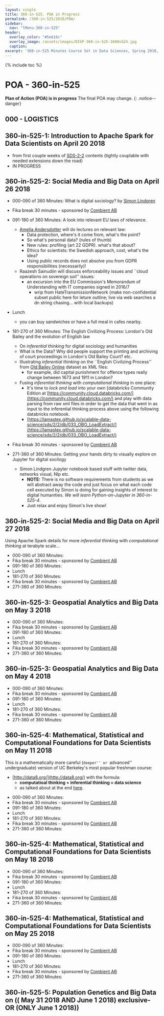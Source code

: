 ```yaml
---
layout: single
title: 360-in-525. POA in Progress
permalink: /360-in-525/2018/POA/
sidebar:
  nav: "lMenu-360-in-525"
header:
  overlay_color: "#5e616c"
  overlay_image: /assets/images/DISP-360-in-525-1600x524.jpg
  caption: 
excerpt: '360-in-525 Minutes Course Set in Data Sciences, Spring 2018, Uppsala -- Learn data sciences from domain experts and its mathematical foundations while getting your hands dirty with real data.<br /><br /><br />{::nomarkdown}<iframe style="display: inline-block;" src="https://ghbtns.com/github-btn.html?user=lamastex&repo=scalable-data-science&type=star&count=true&size=large" frameborder="0" scrolling="0" width="160px" height="30px"></iframe> <iframe style="display: inline-block;" src="https://ghbtns.com/github-btn.html?user=lamastex&repo=scalable-data-science&type=fork&count=true&size=large" frameborder="0" scrolling="0" width="158px" height="30px"></iframe>{:/nomarkdown}'
---
```

{% include toc %}

# POA - 360-in-525

**Plan of Action (POA) is in progress** The final POA may change. 
{: .notice--danger}


## 000 - LOGISTICS

<!---
	- set up Meetup (only allow people registers access to information)
	- get datbricks account and upload content for 360-in-525-01
	- check out how to give wireless access to people without UC wireless

## 360-in-525-0 
  - TBA depends on 05 being 1 or 2 days (DOODLE if it is 2 days else use May 31). 
  - Lecture Plan
    - Do a full day of X-lectures (and some explicit tree arithmetics if time permits) to understand the Theorems in [YatracosThis](http://lamastex.org/preprints/20180405_MDEYatracosThis.pdf) 
    - (Optionally, depending on audience C++ skills) dive from within docker into: [https://github.com/lamastex/mrs2/tree/master/companions/mrs-1.0-YatracosThis](https://github.com/lamastex/mrs2/tree/master/companions/mrs-1.0-YatracosThis) **Pre-Action:** Gloria needs to write a README on how to run the example on Table I in [YatracosThis](http://lamastex.org/preprints/20180405_MDEYatracosThis.pdf).
--->

## 360-in-525-1: Introduction to Apache Spark for Data Scientists on **April 20 2018**
  - from first couple weeks of [SDS-2-2](https://lamastex.github.io/scalable-data-science/sds/2/2/) contents (tightly couplable with needed extensions down the road)
  - IN PROGRESS
<!---	- HEAVILY REUSE FROM SDS-2-2 (but repackage into scalable-data-science/360-in-525-01/) 
	- make folder 'scalable-data-science' in 'Workspace' and upload 360-in-525-01.dbc
        - but see db-Dub content and HEAVILY reuse existing notebooks... Also re-read Mattei's definitive guide but keeping RDDs real from start!

official goals/outlines:
This is a one-full-day workshop (1 hp) on April 20 2018 on Apache Spark, one of the most widely used open-source and commercially friendly software for analysing big data in industry and academia. A crash course in Scala, the language of Apache Spark, will be followed by introduction to resilient distributed datasets (RDDs), their transformations and actions, Spark DataSets and DataFrames, SparkSQL. We will have brief teasers on ML Pipelines, Streaming and GraphX as they will be covered in-depth in the sequel modules (concepts will be fortified by auto-graded homework assignments).
--->

## 360-in-525-2: Social Media and Big Data on **April 26 2018**

<!---
This is a two-full-days workshop (2 hp) on April 26-27 2018. Prerequisites: 360-in-525-1 or Introduction to data Science (the Fall 2017 UU inter-faculty course). The first day will be an introduction to the domain by Professor Simon Lindgren, a digital sociologist from Umea and the second day will build towards making one’s own twitter experimental designs in real-time. This module will introduce you to topic modeling and other simple pipelines in natural language processing.
The course will give you the basic skills needed to go further and investigate the influence, if any, of micro propaganda machines (as shown below) or other similar opinion engineering operations, for instance. 
--->

* 000-090 of 360 Minutes: What is digital sociology? by [Simon Lindgren](https://www.linkedin.com/in/simon-lindgren-0a656160/) 

* Fika break 30 minutes - sponsored by [Combient AB](https://combient.com/)

* 091-180 of 360 Minutes: A look into relevant EU laws of relevance.
  - [Amelia Andersdotter](https://www.linkedin.com/in/amelia-andersdotter-906b8357/) will do lectures on relevant law:
    * Data protection, where's it come from, what's the point?
    * So what's personal data? (rules of thumb)
    * New rules: profiling (art 22 GDPR). what's that about?
    * Ethics for scientists: the Swedish approach, cost, what's the idea?
    * Using public records does not absolve you from GDPR responsibilities (necessarily)!
  - Raazesh Sainudiin will discuss enforceability issues and ``cloud operations on sovereign soil'' issues:
    * an excursion into the EU Commission's Memorandum of Understanding with IT companies signed in 2016/7
      - wrip from HateTransmissionNetwork (make non-confidential subset public here for leture outline; live via web searches a dn string chasing... with local backups)

* Lunch
  - you can buy sandwiches or have a full meal in cafes nearby.

* 181-270 of 360 Minutes: The English Civilizing Process: London's Old Bailey and the evolution of English law
  - On *inferential thinking* for digital sociology and humanities
  - What is the Data? Why did people support the printing and archiving of court proceedings in London's Old Bailey Court? etc.
  - Illustrating *inferential thinking* on the ``English Civilizing Process'' from [Old Bailey Online](https://www.oldbaileyonline.org/) dataset as XML files:
    - for example, did capital punishment for offence types really change between 1673 and 1911 in London?
  - Fusing *inferential thinking* with *computational thinking* in one place:
    - It's time to *lock and load* into your own [databricks Community Edition at [https://community.cloud.databricks.com/](https://community.cloud.databricks.com/) and play with data parsing from raw xml files in order to get the data that went in as input to the inferential thinking process above using the following databricks notebook. 
    - [https://lamastex.github.io/scalable-data-science/sds/2/2/db/033_OBO_LoadExtract/](https://lamastex.github.io/scalable-data-science/sds/2/2/db/033_OBO_LoadExtract/) 

* Fika break 30 minutes - sponsored by [Combient AB](https://combient.com/)

* 271-360 of 360 Minutes: Getting your hands dirty to visually explore on Jupyter for digital socilogy
  - Simon Lindgren Jupyter notebook based stuff with twitter data, networks visual, Nlp etc.
    - **NOTE:** There is no software requirements from students as we will abstract away the code and just focus on what each code cell executed by Simon is doing for gaining insights of interest to digital humanities. *We will learn Python-on-Jupyter in 360-in-525-4*.
    - Just relax and enjoy Simon's live show!


## 360-in-525-2: Social Media and Big Data on **April 27 2018**

Using Apache Spark details for more *inferential thinking* with *computational thinking* at terabyte scale...

* 000-090 of 360 Minutes: 
* Fika break 30 minutes - sponsored by [Combient AB](https://combient.com/)
* 091-180 of 360 Minutes:
* Lunch
* 181-270 of 360 Minutes:
* Fika break 30 minutes - sponsored by [Combient AB](https://combient.com/)
* 271-360 of 360 Minutes:


## 360-in-525-3: Geospatial Analytics and Big Data on **May 3 2018**

* 000-090 of 360 Minutes: 
* Fika break 30 minutes - sponsored by [Combient AB](https://combient.com/)
* 091-180 of 360 Minutes:
* Lunch
* 181-270 of 360 Minutes:
* Fika break 30 minutes - sponsored by [Combient AB](https://combient.com/)
* 271-360 of 360 Minutes:


## 360-in-525-3: Geospatial Analytics and Big Data on **May 4 2018**

* 000-090 of 360 Minutes: 
* Fika break 30 minutes - sponsored by [Combient AB](https://combient.com/)
* 091-180 of 360 Minutes:
* Lunch
* 181-270 of 360 Minutes:
* Fika break 30 minutes - sponsored by [Combient AB](https://combient.com/)
* 271-360 of 360 Minutes:


<!---
This is a two-full-days workshop (2 hp) on May 3-4 2018. Prerequisites: 360-in-525-1 or Introduction to data Science. The first day will be done by domain experts from Uppsala University’s Department of Social and Economic Geography in order to introduce the basic problems and datasets of the field with hands-on lab tutorials in non-distributed geospatial analytics. The second day will be on distributed geospatial analytics over real datasets that can be scaled to petabytes (syllabus is jointly designed with experts in London’s big data industry). Topics include efficient distributed spatial joins, ingestion and representations of Open Street Maps that are conducive to pregel-style distributed vertex programs, SparkSQL and Spark Machine Learning pipelines with spatiotemporal GPS trajectories of multiple individuals.
--->




## 360-in-525-4: Mathematical, Statistical and Computational Foundations for Data Scientists on **May 11 2018**

This is a mathematically more careful (``deeper'' or ``advanced'' undergraduate) version of UC Berkeley's most popular freshman course:
 - [http://data8.org/](http://data8.org/) with the formula:
   - **computatioal thinking + inferential thinking  = data science** 
   - as talked about at the end [here](https://www.youtube.com/watch?v=ggq7HiDO0OU).


* 000-090 of 360 Minutes: 
* Fika break 30 minutes - sponsored by [Combient AB](https://combient.com/)
* 091-180 of 360 Minutes:
* Lunch
* 181-270 of 360 Minutes:
* Fika break 30 minutes - sponsored by [Combient AB](https://combient.com/)
* 271-360 of 360 Minutes:


## 360-in-525-4: Mathematical, Statistical and Computational Foundations for Data Scientists on **May 18 2018**

* 000-090 of 360 Minutes: 
* Fika break 30 minutes - sponsored by [Combient AB](https://combient.com/)
* 091-180 of 360 Minutes:
* Lunch
* 181-270 of 360 Minutes:
* Fika break 30 minutes - sponsored by [Combient AB](https://combient.com/)
* 271-360 of 360 Minutes:

## 360-in-525-4: Mathematical, Statistical and Computational Foundations for Data Scientists on **May 25 2018**

* 000-090 of 360 Minutes: 
* Fika break 30 minutes - sponsored by [Combient AB](https://combient.com/)
* 091-180 of 360 Minutes:
* Lunch
* 181-270 of 360 Minutes:
* Fika break 30 minutes - sponsored by [Combient AB](https://combient.com/)
* 271-360 of 360 Minutes:

## 360-in-525-5: Population Genetics and Big Data  on (( **May 31 2018**  AND **June 1 2018**) exclusive-OR (ONLY **June 1 2018**))

<!---
Two-full-day workshops (2 hp) on May 31 and June 1 2018. The first day will be on the basic theories in current population genetics and genomics. The second day will use ADAM and possibly Hail over Apache Spark. Prerequisite for May 31 is 360-in-525-4 or equivalent and for June 1 is 360-in-525-1 or Introduction to data Science. We will focus on Extract-Load-Transform operations and subsequent analysis for the 1000 genomes project.
--->
